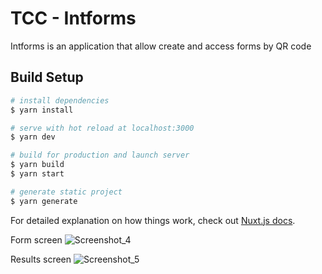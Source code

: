 # TCC - Intforms

Intforms is an application that allow create and access forms by QR code

## Build Setup

```bash
# install dependencies
$ yarn install

# serve with hot reload at localhost:3000
$ yarn dev

# build for production and launch server
$ yarn build
$ yarn start

# generate static project
$ yarn generate
```

For detailed explanation on how things work, check out [Nuxt.js docs](https://nuxtjs.org).

Form screen
![Screenshot_4](https://user-images.githubusercontent.com/5855415/131265092-917c8254-7e6b-4d3e-8a95-7acb42b36bd3.png)

Results screen
![Screenshot_5](https://user-images.githubusercontent.com/5855415/131265097-38ff4103-8845-4682-8c38-e8d3524c4847.png)
